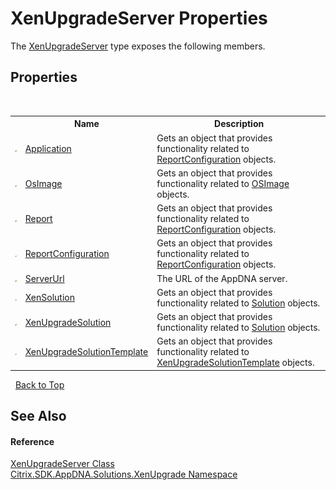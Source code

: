 # XenUpgradeServer Properties
 

The <a href="c6cf721d-c224-27bb-68c4-163cbc1a9c8f">XenUpgradeServer</a> type exposes the following members.


## Properties
&nbsp;<table><tr><th></th><th>Name</th><th>Description</th></tr><tr><td>![Public property](media/pubproperty.gif "Public property")</td><td><a href="d4417e3c-691c-8360-b860-391ad7370e53">Application</a></td><td>
Gets an object that provides functionality related to <a href="6d3c1797-3f73-1c8e-513c-57563d955248">ReportConfiguration</a> objects.</td></tr><tr><td>![Public property](media/pubproperty.gif "Public property")</td><td><a href="f906050e-b7cc-e7f7-f555-fc7349741045">OsImage</a></td><td>
Gets an object that provides functionality related to <a href="3392740e-a7b4-99c9-3be9-08c56344708c">OSImage</a> objects.</td></tr><tr><td>![Public property](media/pubproperty.gif "Public property")</td><td><a href="e5d49973-3706-4d41-c011-a6b104e22e9b">Report</a></td><td>
Gets an object that provides functionality related to <a href="6d3c1797-3f73-1c8e-513c-57563d955248">ReportConfiguration</a> objects.</td></tr><tr><td>![Public property](media/pubproperty.gif "Public property")</td><td><a href="6d3c1797-3f73-1c8e-513c-57563d955248">ReportConfiguration</a></td><td>
Gets an object that provides functionality related to <a href="6d3c1797-3f73-1c8e-513c-57563d955248">ReportConfiguration</a> objects.</td></tr><tr><td>![Public property](media/pubproperty.gif "Public property")</td><td><a href="bc09d9f9-1336-01fc-852e-a68aaf359272">ServerUrl</a></td><td>
The URL of the AppDNA server.</td></tr><tr><td>![Public property](media/pubproperty.gif "Public property")</td><td><a href="e7eb1ffc-e136-ee0b-b280-257606e7ec5a">XenSolution</a></td><td>
Gets an object that provides functionality related to <a href="3fcf7edc-c679-623f-2e62-09ced6b435a3">Solution</a> objects.</td></tr><tr><td>![Public property](media/pubproperty.gif "Public property")</td><td><a href="9e96249c-8297-82a8-ed5e-b0472cfa7980">XenUpgradeSolution</a></td><td>
Gets an object that provides functionality related to <a href="3fcf7edc-c679-623f-2e62-09ced6b435a3">Solution</a> objects.</td></tr><tr><td>![Public property](media/pubproperty.gif "Public property")</td><td><a href="d45f1146-283e-aaae-166c-2b633afeee61">XenUpgradeSolutionTemplate</a></td><td>
Gets an object that provides functionality related to <a href="d45f1146-283e-aaae-166c-2b633afeee61">XenUpgradeSolutionTemplate</a> objects.</td></tr></table>&nbsp;
<a href="#xenupgradeserver-properties">Back to Top</a>

## See Also


#### Reference
<a href="c6cf721d-c224-27bb-68c4-163cbc1a9c8f">XenUpgradeServer Class</a><br /><a href="2805b95f-a335-5d98-deaf-c0312b394eda">Citrix.SDK.AppDNA.Solutions.XenUpgrade Namespace</a><br />